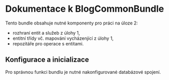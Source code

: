 Dokumentace k BlogCommonBundle
==============================

Tento bundle obsahuje nutné komponenty pro práci na úloze 2:

  * rozhraní entit a služeb z úlohy 1,
  * entitní třídy vč. mapování vycházenjící z úlohy 1,
  * repozitáře pro operace s entitami.


Konfigurace a inicializace
--------------------------

Pro správnou funkci bundlu je nutné nakonfigurované databázové spojení.

